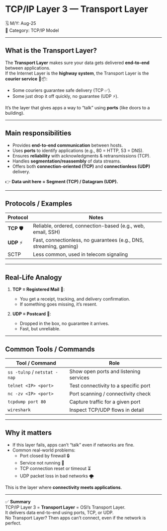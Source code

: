 # TCP/IP Layer 3 — Transport Layer

🗓️ M/Y: Aug-25  
📂 Category: TCP/IP Model  

---

## What is the Transport Layer?

The **Transport Layer** makes sure your data gets delivered **end-to-end** between applications.  
If the Internet Layer is the **highway system**, the Transport Layer is the **courier service** 🚚📦:  
- Some couriers guarantee safe delivery (TCP ✅).  
- Some just drop it off quickly, no guarantee (UDP ⚡).  

It’s the layer that gives apps a way to “talk” using **ports** (like doors to a building).  

---

## Main responsibilities

- Provides **end-to-end communication** between hosts.  
- Uses **ports** to identify applications (e.g., 80 = HTTP, 53 = DNS).  
- Ensures **reliability** with acknowledgments & retransmissions (TCP).  
- Handles **segmentation/reassembly** of data streams.  
- Offers both **connection-oriented (TCP)** and **connectionless (UDP)** delivery.  

👉 **Data unit here = Segment (TCP) / Datagram (UDP).**

---

## Protocols / Examples

| Protocol | Notes |
|----------|-------|
| **TCP** 🛡️ | Reliable, ordered, connection-based (e.g., web, email, SSH) |
| **UDP** ⚡ | Fast, connectionless, no guarantees (e.g., DNS, streaming, gaming) |
| SCTP | Less common, used in telecom signaling |

---

## Real-Life Analogy

1. **TCP = Registered Mail** 📮:  
   - You get a receipt, tracking, and delivery confirmation.  
   - If something goes missing, it’s resent.  

2. **UDP = Postcard** 💌:  
   - Dropped in the box, no guarantee it arrives.  
   - Fast, but unreliable.  

---

## Common Tools / Commands

| Tool / Command | Role |
|----------------|------|
| `ss -tulnp` / `netstat -nap` | Show open ports and listening services |
| `telnet <IP> <port>` | Test connectivity to a specific port |
| `nc -zv <IP> <port>` | Port scanning / connectivity check |
| `tcpdump port 80` | Capture traffic for a given port |
| `wireshark` | Inspect TCP/UDP flows in detail |

---

## Why it matters

- If this layer fails, apps can’t “talk” even if networks are fine.  
- Common real-world problems:  
  - Port closed by firewall 🔒  
  - Service not running 🛑  
  - TCP connection reset or timeout ⏳  
  - UDP packet loss in bad networks 🌪️  

This is the layer where **connectivity meets applications**.  

---

✅ **Summary**  
TCP/IP Layer 3 = **Transport Layer** = OSI’s Transport Layer.  
It delivers data end-to-end using ports, TCP, or UDP.  
No Transport Layer? Then apps can’t connect, even if the network is perfect.

